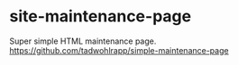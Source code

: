 # site-maintenance-page
Super simple HTML maintenance page. https://github.com/tadwohlrapp/simple-maintenance-page

